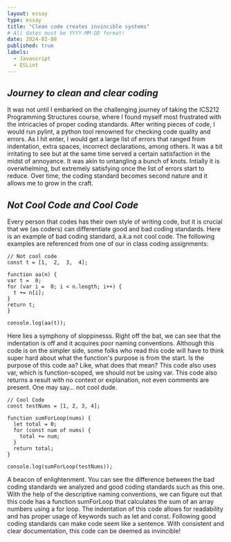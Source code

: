 ```yaml
---
layout: essay
type: essay
title: "Clean code creates invincible systems"
# All dates must be YYYY-MM-DD format!
date: 2024-02-08
published: true
labels:
  - Javascript
  - ESLint 
---
```


## _Journey to clean and clear coding_
It was not until I embarked on the challenging journey of taking the ICS212 Programming Structures course, where I found myself most frustrated with the intricacies of proper coding standards. After writing pieces of code, I would run pylint, a python tool renowned for checking code quality and errors. As I hit enter, I would get a large list of errors that ranged from indentation, extra spaces, incorrect declarations, among others. It was a bit irritating to see but at the same time served a certain satisfaction in the midst of annoyance. It was akin to untangling a bunch of knots. Intially it is overwhelming, but extremely satisfying once the list of errors start to reduce. Over time, the coding standard becomes second nature and it allows me to grow in the craft.

## _Not Cool Code and Cool Code_
Every person that codes has their own style of writing code, but it is crucial that we (as coders) can differentiate good and bad coding standards. Here is an example of bad coding standard, a.k.a not cool code. The following examples are referenced from one of our in class coding assignments:

```
// Not cool code
const t = [1,  2,  3,  4];

function aa(n) {
var t =  0;
for (var i =  0; i < n.length; i++) {
  t += n[i];
}
return t;
}

console.log(aa(t));
```



Here lies a symphony of sloppinesss. Right off the bat, we can see that the indentation is off and it acquires poor naming conventions. Although this code is on the simpler side, some folks who read this code will have to think super hard about what the function's purpose is from the start. Is the purpose of this code aa? Like, what does that mean? This code also uses var, which is function-scoped, we should not be using var. This code also returns a result with no context or explanation, not even comments are present. One may say... not cool dude.

```
// Cool Code
const testNums = [1, 2, 3, 4];

function sumForLoop(nums) {
  let total = 0;
  for (const num of nums) {
    total += num;
  }
  return total;
}

console.log(sumForLoop(testNums));
```


A beacon of enlightenment. You can see the difference between the bad coding standards we analyzed and good coding standards such as this one. With the help of the descriptive naming conventions, we can figure out that this code has a function sumForLoop that calculates the sum of an array numbers using a for loop. The indentation of this code allows for readability and has proper usage of keywords such as let and const. Following good coding standards can make code seem like a sentence. With consistent and clear documentation, this code can be deemed as invincible!
